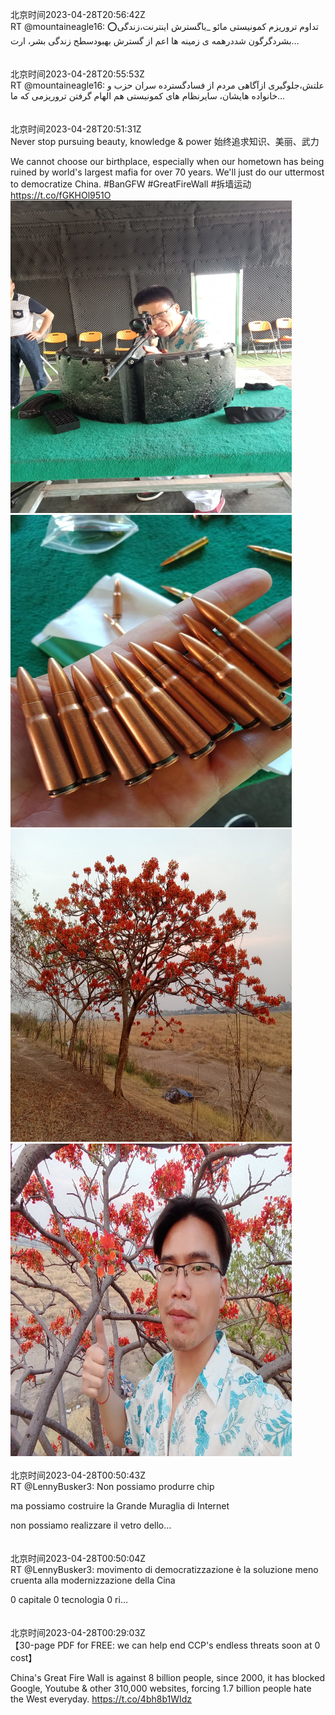 北京时间2023-04-28T20:56:42Z<br>RT @mountaineagle16: ⭕تداوم تروریزم کمونیستی مائو
_باگسترش اینترنت،زندگی بشردگرگون شددرهمه ی زمینه ها 
اعم از گسترش بهبودسطح زندگی بشر، ارت…<br><br><br>北京时间2023-04-28T20:55:53Z<br>RT @mountaineagle16: علتش،جلوگیری ازآگاهی مردم از فسادگسترده سران حزب و خانواده هایشان،
سایرنظام های کمونیستی هم الهام گرفتن تروریزمی که ما…<br><br><br>北京时间2023-04-28T20:51:31Z<br>Never stop pursuing beauty, knowledge &amp; power 始终追求知识、美丽、武力

We cannot choose our birthplace, especially when our hometown has being ruined by world's largest mafia for over 70 years. We'll just do our uttermost to democratize China.
#BanGFW #GreatFireWall #拆墙运动 https://t.co/fGKHOl951O<br><img src='/temp/image/2023/v-Month-4/1651932153616412673_0.jpg' width='450' height='500'><img src='/temp/image/2023/v-Month-4/1651932153616412673_1.jpg' width='450' height='500'><img src='/temp/image/2023/v-Month-4/1651932153616412673_2.jpg' width='450' height='500'><img src='/temp/image/2023/v-Month-4/1651932153616412673_3.jpg' width='450' height='500'><br><br>北京时间2023-04-28T00:50:43Z<br>RT @LennyBusker3: Non possiamo produrre chip

ma possiamo costruire la Grande Muraglia di Internet

non possiamo realizzare il vetro dello…<br><br><br>北京时间2023-04-28T00:50:04Z<br>RT @LennyBusker3: movimento di democratizzazione 
è la soluzione meno cruenta alla modernizzazione della Cina

0 capitale
0 tecnologia
0 ri…<br><br><br>北京时间2023-04-28T00:29:03Z<br>【30-page PDF for FREE: we can help end CCP's endless threats soon at 0 cost】

China's Great Fire Wall is against  8 billion people, since 2000, it has blocked Google, Youtube &amp; other 310,000 websites, forcing 1.7 billion people hate the West everyday. 
https://t.co/4bh8b1WIdz<br><br><br>